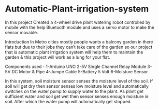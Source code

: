 # Automatic-Plant-irrigation-system
In this project Created a 4-wheel drive plant watering robot controlled by mobile with
the help Bluetooth module and uses a servo motor to make the sensor movable.

Introduction
In Metro cities mostly people wants a balcony garden in there flats but due to their
jobs they can’t take care of the garden so our project that is automatic plant irrigation 
system will help them to maintain the garden & this project will work as a lung for your flat.


Components used -
1-Arduino UNO
2-5V Single Channel Relay Module
3-5V DC Motor & Pipe
4-Jumpe Cable
5-Battery 5 Volt
6-Moisture Sensor

In this system, soil moisture sensor senses the moisture level of the soil. If soil will get
dry then sensor senses low moisture level and automatically switches on the water pump to supply 
water to the plant. As plant get sufficient water and soil get wet then sensor senses enough moisture in soil.
After which the water pump will automatically get stopped.
